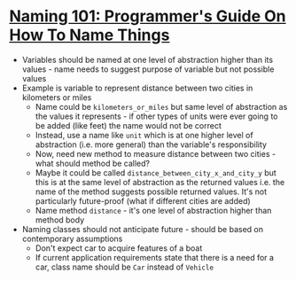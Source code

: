 # [Naming 101: Programmer's Guide On How To Name Things](https://blog.elpassion.com/naming-101-quick-guide-on-how-to-name-things-a9bcbfd02f02)

* Variables should be named at one level of abstraction higher than its values - name needs to suggest purpose of variable but not possible values
* Example is variable to represent distance between two cities in kilometers or miles
  * Name could be `kilometers_or_miles` but same level of abstraction as the values it represents - if other types of units were ever going to be added (like feet) the name would not be correct
  * Instead, use a name like `unit` which is at one higher level of abstraction (i.e. more general) than the variable's responsibility
  * Now, need new method to measure distance between two cities - what should method be called?
  * Maybe it could be called `distance_between_city_x_and_city_y` but this is at the same level of abstraction as the returned values i.e. the name of the method suggests possible returned values. It's not particularly future-proof (what if different cities are added)
  * Name method `distance` - it's one level of abstraction higher than method body
* Naming classes should not anticipate future - should be based on contemporary assumptions
  * Don't expect car to acquire features of a boat
  * If current application requirements state that there is a need for a car, class name should be `Car` instead of `Vehicle`
